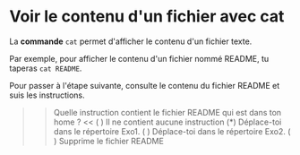 # Voir le contenu d'un fichier avec cat

La **commande** `cat` permet d'afficher le contenu d'un fichier texte.

Par exemple, pour afficher le contenu d'un fichier nommé README, tu taperas `cat README`.

Pour passer à l'étape suivante, consulte le contenu du fichier README et suis les instructions.

>> Quelle instruction contient le fichier README qui est dans ton home ? <<
( ) Il ne contient aucune instruction
(*) Déplace-toi dans le répertoire Exo1.
( ) Déplace-toi dans le répertoire Exo2.
( ) Supprime le fichier README


